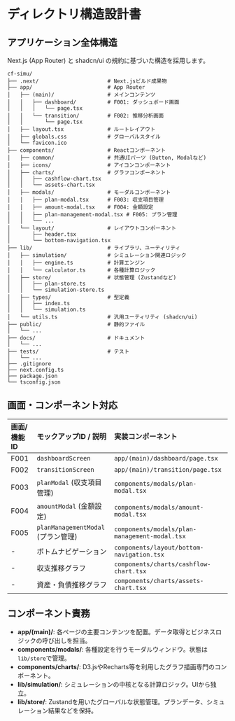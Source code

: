 # ディレクトリ構造設計書

## アプリケーション全体構造

Next.js (App Router) と shadcn/ui の規約に基づいた構造を採用します。

```
cf-simu/
├── .next/                      # Next.jsビルド成果物
├── app/                        # App Router
│   ├── (main)/                 # メインコンテンツ
│   │   ├── dashboard/          # F001: ダッシュボード画面
│   │   │   └── page.tsx
│   │   └── transition/         # F002: 推移分析画面
│   │       └── page.tsx
│   ├── layout.tsx              # ルートレイアウト
│   ├── globals.css             # グローバルスタイル
│   └── favicon.ico
├── components/                 # Reactコンポーネント
│   ├── common/                 # 共通UIパーツ (Button, Modalなど)
│   ├── icons/                  # アイコンコンポーネント
│   ├── charts/                 # グラフコンポーネント
│   │   ├── cashflow-chart.tsx
│   │   └── assets-chart.tsx
│   ├── modals/                 # モーダルコンポーネント
│   │   ├── plan-modal.tsx      # F003: 収支項目管理
│   │   ├── amount-modal.tsx    # F004: 金額設定
│   │   ├── plan-management-modal.tsx # F005: プラン管理
│   │   └── ...
│   └── layout/                 # レイアウトコンポーネント
│       ├── header.tsx
│       └── bottom-navigation.tsx
├── lib/                        # ライブラリ、ユーティリティ
│   ├── simulation/             # シミュレーション関連ロジック
│   │   ├── engine.ts           # 計算エンジン
│   │   └── calculator.ts       # 各種計算ロジック
│   ├── store/                  # 状態管理 (Zustandなど)
│   │   ├── plan-store.ts
│   │   └── simulation-store.ts
│   ├── types/                  # 型定義
│   │   ├── index.ts
│   │   └── simulation.ts
│   └── utils.ts                # 汎用ユーティリティ (shadcn/ui)
├── public/                     # 静的ファイル
│   └── ...
├── docs/                       # ドキュメント
│   └── ...
├── tests/                      # テスト
│   └── ...
├── .gitignore
├── next.config.ts
├── package.json
└── tsconfig.json
```

## 画面・コンポーネント対応

| 画面/機能 ID | モックアップID / 説明 | 実装コンポーネント |
| :--- | :--- | :--- |
| F001 | `dashboardScreen` | `app/(main)/dashboard/page.tsx` |
| F002 | `transitionScreen` | `app/(main)/transition/page.tsx` |
| F003 | `planModal` (収支項目管理) | `components/modals/plan-modal.tsx` |
| F004 | `amountModal` (金額設定) | `components/modals/amount-modal.tsx` |
| F005 | `planManagementModal` (プラン管理) | `components/modals/plan-management-modal.tsx` |
| - | ボトムナビゲーション | `components/layout/bottom-navigation.tsx` |
| - | 収支推移グラフ | `components/charts/cashflow-chart.tsx` |
| - | 資産・負債推移グラフ | `components/charts/assets-chart.tsx` |

## コンポーネント責務

- **app/(main)/**: 各ページの主要コンテンツを配置。データ取得とビジネスロジックの呼び出しを担当。
- **components/modals/**: 各種設定を行うモーダルウィンドウ。状態は`lib/store`で管理。
- **components/charts/**: D3.jsやRecharts等を利用したグラフ描画専門のコンポーネント。
- **lib/simulation/**: シミュレーションの中核となる計算ロジック。UIから独立。
- **lib/store/**: Zustandを用いたグローバルな状態管理。プランデータ、シミュレーション結果などを保持。
